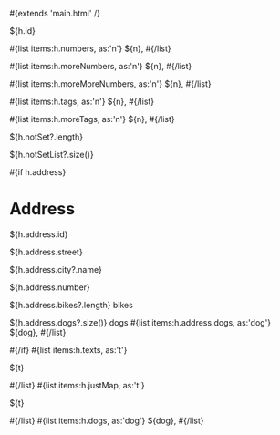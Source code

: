 \#{extends 'main.html' /}

${h.id}

\#{list items:h.numbers, as:'n'} ${n}, \#{/list}

\#{list items:h.moreNumbers, as:'n'} ${n}, \#{/list}

\#{list items:h.moreMoreNumbers, as:'n'} ${n}, \#{/list}

\#{list items:h.tags, as:'n'} ${n}, \#{/list}

\#{list items:h.moreTags, as:'n'} ${n}, \#{/list}

${h.notSet?.length}

${h.notSetList?.size()}

\#{if h.address}

# Address

${h.address.id}

${h.address.street}

${h.address.city?.name}

${h.address.number}

${h.address.bikes?.length} bikes

${h.address.dogs?.size()} dogs \#{list items:h.address.dogs, as:'dog'} ${dog}, \#{/list}

\#{/if} \#{list items:h.texts, as:'t'}

${t}

\#{/list} \#{list items:h.justMap, as:'t'}

${t}

\#{/list} \#{list items:h.dogs, as:'dog'} ${dog}, \#{/list}
